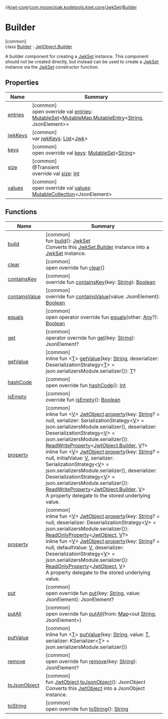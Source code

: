 //[kjwt-core](../../../../index.md)/[com.mooncloak.kodetools.kjwt.core](../../index.md)/[JwkSet](../index.md)/[Builder](index.md)

# Builder

[common]\
class [Builder](index.md) : [JwtObject.Builder](../../-jwt-object/-builder/index.md)

A builder component for creating a [JwkSet](../index.md) instance. This component should not be created directly, but instead can be used to create a [JwkSet](../index.md) instance via the [JwkSet](../index.md) constructor function.

## Properties

| Name | Summary |
|---|---|
| [entries](../../-jwt-object/-builder/entries.md) | [common]<br>open override val [entries](../../-jwt-object/-builder/entries.md): [MutableSet](https://kotlinlang.org/api/latest/jvm/stdlib/kotlin.collections/-mutable-set/index.html)&lt;[MutableMap.MutableEntry](https://kotlinlang.org/api/latest/jvm/stdlib/kotlin.collections/-mutable-map/-mutable-entry/index.html)&lt;[String](https://kotlinlang.org/api/latest/jvm/stdlib/kotlin/-string/index.html), JsonElement&gt;&gt; |
| [jwkKeys](jwk-keys.md) | [common]<br>var [jwkKeys](jwk-keys.md): [List](https://kotlinlang.org/api/latest/jvm/stdlib/kotlin.collections/-list/index.html)&lt;[Jwk](../../../com.mooncloak.kodetools.kjwt.core.key/-jwk/index.md)&gt; |
| [keys](../../-jwt-object/-builder/keys.md) | [common]<br>open override val [keys](../../-jwt-object/-builder/keys.md): [MutableSet](https://kotlinlang.org/api/latest/jvm/stdlib/kotlin.collections/-mutable-set/index.html)&lt;[String](https://kotlinlang.org/api/latest/jvm/stdlib/kotlin/-string/index.html)&gt; |
| [size](../../-jwt-object/size.md) | [common]<br>@Transient<br>override val [size](../../-jwt-object/size.md): [Int](https://kotlinlang.org/api/latest/jvm/stdlib/kotlin/-int/index.html) |
| [values](../../-jwt-object/-builder/values.md) | [common]<br>open override val [values](../../-jwt-object/-builder/values.md): [MutableCollection](https://kotlinlang.org/api/latest/jvm/stdlib/kotlin.collections/-mutable-collection/index.html)&lt;JsonElement&gt; |

## Functions

| Name | Summary |
|---|---|
| [build](build.md) | [common]<br>fun [build](build.md)(): [JwkSet](../index.md)<br>Converts this [JwkSet.Builder](index.md) instance into a [JwkSet](../index.md) instance. |
| [clear](../../-jwt-object/-builder/clear.md) | [common]<br>open override fun [clear](../../-jwt-object/-builder/clear.md)() |
| [containsKey](../../-jwt-object/contains-key.md) | [common]<br>override fun [containsKey](../../-jwt-object/contains-key.md)(key: [String](https://kotlinlang.org/api/latest/jvm/stdlib/kotlin/-string/index.html)): [Boolean](https://kotlinlang.org/api/latest/jvm/stdlib/kotlin/-boolean/index.html) |
| [containsValue](../../-jwt-object/contains-value.md) | [common]<br>override fun [containsValue](../../-jwt-object/contains-value.md)(value: JsonElement): [Boolean](https://kotlinlang.org/api/latest/jvm/stdlib/kotlin/-boolean/index.html) |
| [equals](../../-jwt-object/-builder/equals.md) | [common]<br>open operator override fun [equals](../../-jwt-object/-builder/equals.md)(other: [Any](https://kotlinlang.org/api/latest/jvm/stdlib/kotlin/-any/index.html)?): [Boolean](https://kotlinlang.org/api/latest/jvm/stdlib/kotlin/-boolean/index.html) |
| [get](../../-jwt-object/get.md) | [common]<br>operator override fun [get](../../-jwt-object/get.md)(key: [String](https://kotlinlang.org/api/latest/jvm/stdlib/kotlin/-string/index.html)): JsonElement? |
| [getValue](../../-jwt-object/get-value.md) | [common]<br>inline fun &lt;[T](../../-jwt-object/get-value.md)&gt; [getValue](../../-jwt-object/get-value.md)(key: [String](https://kotlinlang.org/api/latest/jvm/stdlib/kotlin/-string/index.html), deserializer: DeserializationStrategy&lt;[T](../../-jwt-object/get-value.md)&gt; = json.serializersModule.serializer()): [T](../../-jwt-object/get-value.md)? |
| [hashCode](../../-jwt-object/-builder/hash-code.md) | [common]<br>open override fun [hashCode](../../-jwt-object/-builder/hash-code.md)(): [Int](https://kotlinlang.org/api/latest/jvm/stdlib/kotlin/-int/index.html) |
| [isEmpty](../../-jwt-object/is-empty.md) | [common]<br>override fun [isEmpty](../../-jwt-object/is-empty.md)(): [Boolean](https://kotlinlang.org/api/latest/jvm/stdlib/kotlin/-boolean/index.html) |
| [property](../../-jwt-object/-builder/property.md) | [common]<br>inline fun &lt;[V](../../-jwt-object/-builder/property.md)&gt; [JwtObject](../../-jwt-object/index.md).[property](../../-jwt-object/-builder/property.md)(key: [String](https://kotlinlang.org/api/latest/jvm/stdlib/kotlin/-string/index.html)? = null, serializer: SerializationStrategy&lt;[V](../../-jwt-object/-builder/property.md)&gt; = json.serializersModule.serializer(), deserializer: DeserializationStrategy&lt;[V](../../-jwt-object/-builder/property.md)&gt; = json.serializersModule.serializer()): [ReadWriteProperty](https://kotlinlang.org/api/latest/jvm/stdlib/kotlin.properties/-read-write-property/index.html)&lt;[JwtObject.Builder](../../-jwt-object/-builder/index.md), [V](../../-jwt-object/-builder/property.md)?&gt;<br>inline fun &lt;[V](../../-jwt-object/-builder/property.md)&gt; [JwtObject](../../-jwt-object/index.md).[property](../../-jwt-object/-builder/property.md)(key: [String](https://kotlinlang.org/api/latest/jvm/stdlib/kotlin/-string/index.html)? = null, initialValue: [V](../../-jwt-object/-builder/property.md), serializer: SerializationStrategy&lt;[V](../../-jwt-object/-builder/property.md)&gt; = json.serializersModule.serializer(), deserializer: DeserializationStrategy&lt;[V](../../-jwt-object/-builder/property.md)&gt; = json.serializersModule.serializer()): [ReadWriteProperty](https://kotlinlang.org/api/latest/jvm/stdlib/kotlin.properties/-read-write-property/index.html)&lt;[JwtObject.Builder](../../-jwt-object/-builder/index.md), [V](../../-jwt-object/-builder/property.md)&gt;<br>A property delegate to the stored underlying value. |
| [property](../../property.md) | [common]<br>inline fun &lt;[V](../../property.md)&gt; [JwtObject](../../-jwt-object/index.md).[property](../../property.md)(key: [String](https://kotlinlang.org/api/latest/jvm/stdlib/kotlin/-string/index.html)? = null, deserializer: DeserializationStrategy&lt;[V](../../property.md)&gt; = json.serializersModule.serializer()): [ReadOnlyProperty](https://kotlinlang.org/api/latest/jvm/stdlib/kotlin.properties/-read-only-property/index.html)&lt;[JwtObject](../../-jwt-object/index.md), [V](../../property.md)?&gt;<br>inline fun &lt;[V](../../property.md)&gt; [JwtObject](../../-jwt-object/index.md).[property](../../property.md)(key: [String](https://kotlinlang.org/api/latest/jvm/stdlib/kotlin/-string/index.html)? = null, defaultValue: [V](../../property.md), deserializer: DeserializationStrategy&lt;[V](../../property.md)&gt; = json.serializersModule.serializer()): [ReadOnlyProperty](https://kotlinlang.org/api/latest/jvm/stdlib/kotlin.properties/-read-only-property/index.html)&lt;[JwtObject](../../-jwt-object/index.md), [V](../../property.md)&gt;<br>A property delegate to the stored underlying value. |
| [put](../../-jwt-object/-builder/put.md) | [common]<br>open override fun [put](../../-jwt-object/-builder/put.md)(key: [String](https://kotlinlang.org/api/latest/jvm/stdlib/kotlin/-string/index.html), value: JsonElement): JsonElement? |
| [putAll](../../-jwt-object/-builder/put-all.md) | [common]<br>open override fun [putAll](../../-jwt-object/-builder/put-all.md)(from: [Map](https://kotlinlang.org/api/latest/jvm/stdlib/kotlin.collections/-map/index.html)&lt;out [String](https://kotlinlang.org/api/latest/jvm/stdlib/kotlin/-string/index.html), JsonElement&gt;) |
| [putValue](../../-jwt-object/-builder/put-value.md) | [common]<br>inline fun &lt;[T](../../-jwt-object/-builder/put-value.md)&gt; [putValue](../../-jwt-object/-builder/put-value.md)(key: [String](https://kotlinlang.org/api/latest/jvm/stdlib/kotlin/-string/index.html), value: [T](../../-jwt-object/-builder/put-value.md), serializer: KSerializer&lt;[T](../../-jwt-object/-builder/put-value.md)&gt; = json.serializersModule.serializer()) |
| [remove](../../-jwt-object/-builder/remove.md) | [common]<br>open override fun [remove](../../-jwt-object/-builder/remove.md)(key: [String](https://kotlinlang.org/api/latest/jvm/stdlib/kotlin/-string/index.html)): JsonElement? |
| [toJsonObject](../../to-json-object.md) | [common]<br>fun [JwtObject](../../-jwt-object/index.md).[toJsonObject](../../to-json-object.md)(): JsonObject<br>Converts this [JwtObject](../../-jwt-object/index.md) into a JsonObject instance. |
| [toString](../../-jwt-object/-builder/to-string.md) | [common]<br>open override fun [toString](../../-jwt-object/-builder/to-string.md)(): [String](https://kotlinlang.org/api/latest/jvm/stdlib/kotlin/-string/index.html) |
